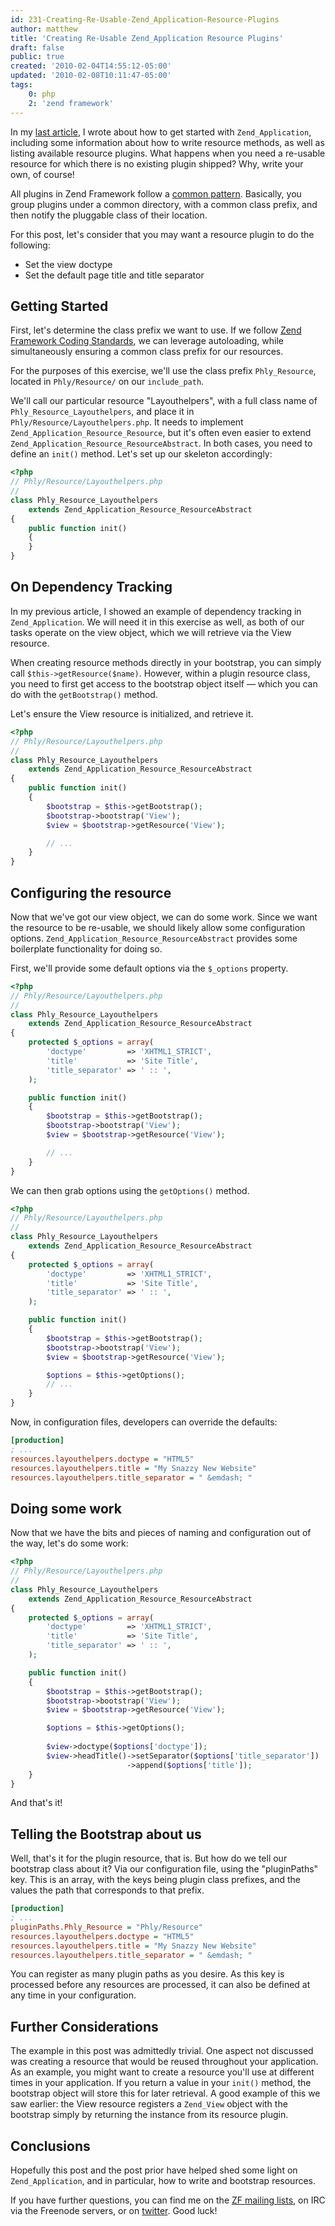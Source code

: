 ```yaml
---
id: 231-Creating-Re-Usable-Zend_Application-Resource-Plugins
author: matthew
title: 'Creating Re-Usable Zend_Application Resource Plugins'
draft: false
public: true
created: '2010-02-04T14:55:12-05:00'
updated: '2010-02-08T10:11:47-05:00'
tags:
    0: php
    2: 'zend framework'
---
```

In my [last article](/blog/230-Quick-Start-to-Zend_Application_Bootstrap.html),
I wrote about how to get started with `Zend_Application`, including some
information about how to write resource methods, as well as listing available
resource plugins. What happens when you need a re-usable resource for which
there is no existing plugin shipped? Why, write your own, of course!

All plugins in Zend Framework follow a [common pattern](http://framework.zend.com/manual/en/learning.plugins.intro.html). Basically, you group plugins under a common directory, with a common class prefix, and then notify the pluggable class of their location.

For this post, let's consider that you may want a resource plugin to do the following:

- Set the view doctype
- Set the default page title and title separator

<!--- EXTENDED -->

Getting Started
---------------

First, let's determine the class prefix we want to use. If we follow [Zend Framework Coding Standards](http://framework.zend.com/manual/en/coding-standard.overview.html), we can leverage autoloading, while simultaneously ensuring a common class prefix for our resources.

For the purposes of this exercise, we'll use the class prefix `Phly_Resource`, located in `Phly/Resource/` on our `include_path`.

We'll call our particular resource "Layouthelpers", with a full class name of `Phly_Resource_Layouthelpers`, and place it in `Phly/Resource/Layouthelpers.php`. It needs to implement `Zend_Application_Resource_Resource`, but it's often even easier to extend `Zend_Application_Resource_ResourceAbstract`. In both cases, you need to define an `init()` method. Let's set up our skeleton accordingly:

```php
<?php
// Phly/Resource/Layouthelpers.php
//
class Phly_Resource_Layouthelpers 
    extends Zend_Application_Resource_ResourceAbstract
{
    public function init()
    {
    }
}
```

On Dependency Tracking
----------------------

In my previous article, I showed an example of dependency tracking in
`Zend_Application`. We will need it in this exercise as well, as both of our
tasks operate on the view object, which we will retrieve via the View resource.

When creating resource methods directly in your bootstrap, you can simply call
`$this->getResource($name)`. However, within a plugin resource class, you need
to first get access to the bootstrap object itself — which you can do with the
`getBootstrap()` method.

Let's ensure the View resource is initialized, and retrieve it.

```php
<?php
// Phly/Resource/Layouthelpers.php
//
class Phly_Resource_Layouthelpers 
    extends Zend_Application_Resource_ResourceAbstract
{
    public function init()
    {
        $bootstrap = $this->getBootstrap();
        $bootstrap->bootstrap('View');
        $view = $bootstrap->getResource('View');

        // ...
    }
}
```

Configuring the resource
------------------------

Now that we've got our view object, we can do some work. Since we want the
resource to be re-usable, we should likely allow some configuration options.
`Zend_Application_Resource_ResourceAbstract` provides some boilerplate
functionality for doing so.

First, we'll provide some default options via the `$_options` property.

```php
<?php
// Phly/Resource/Layouthelpers.php
//
class Phly_Resource_Layouthelpers 
    extends Zend_Application_Resource_ResourceAbstract
{
    protected $_options = array(
        'doctype'         => 'XHTML1_STRICT',
        'title'           => 'Site Title',
        'title_separator' => ' :: ',
    );

    public function init()
    {
        $bootstrap = $this->getBootstrap();
        $bootstrap->bootstrap('View');
        $view = $bootstrap->getResource('View');

        // ...
    }
}
```

We can then grab options using the `getOptions()` method.

```php
<?php
// Phly/Resource/Layouthelpers.php
//
class Phly_Resource_Layouthelpers 
    extends Zend_Application_Resource_ResourceAbstract
{
    protected $_options = array(
        'doctype'         => 'XHTML1_STRICT',
        'title'           => 'Site Title',
        'title_separator' => ' :: ',
    );

    public function init()
    {
        $bootstrap = $this->getBootstrap();
        $bootstrap->bootstrap('View');
        $view = $bootstrap->getResource('View');

        $options = $this->getOptions();
        // ...
    }
}
```

Now, in configuration files, developers can override the defaults:

```ini
[production]
; ...
resources.layouthelpers.doctype = "HTML5"
resources.layouthelpers.title = "My Snazzy New Website"
resources.layouthelpers.title_separator = " &emdash; "
```

Doing some work
---------------

Now that we have the bits and pieces of naming and configuration out of the way, let's do some work:

```php
<?php
// Phly/Resource/Layouthelpers.php
//
class Phly_Resource_Layouthelpers 
    extends Zend_Application_Resource_ResourceAbstract
{
    protected $_options = array(
        'doctype'         => 'XHTML1_STRICT',
        'title'           => 'Site Title',
        'title_separator' => ' :: ',
    );

    public function init()
    {
        $bootstrap = $this->getBootstrap();
        $bootstrap->bootstrap('View');
        $view = $bootstrap->getResource('View');

        $options = $this->getOptions();
        
        $view->doctype($options['doctype']);
        $view->headTitle()->setSeparator($options['title_separator'])
                          ->append($options['title']);
    }
}
```

And that's it!

Telling the Bootstrap about us
------------------------------

Well, that's it for the plugin resource, that is. But how do we tell our
bootstrap class about it? Via our configuration file, using the "pluginPaths"
key. This is an array, with the keys being plugin class prefixes, and the values
the path that corresponds to that prefix.

```ini
[production]
; ...
pluginPaths.Phly_Resource = "Phly/Resource"
resources.layouthelpers.doctype = "HTML5"
resources.layouthelpers.title = "My Snazzy New Website"
resources.layouthelpers.title_separator = " &emdash; "
```

You can register as many plugin paths as you desire. As this key is processed
before any resources are processed, it can also be defined at any time in your
configuration.

Further Considerations
----------------------

The example in this post was admittedly trivial. One aspect not discussed was
creating a resource that would be reused throughout your application. As an
example, you might want to create a resource you'll use at different times in
your application. If you return a value in your `init()` method, the bootstrap
object will store this for later retrieval. A good example of this we saw
earlier: the View resource registers a `Zend_View` object with the bootstrap
simply by returning the instance from its resource plugin.

Conclusions
-----------

Hopefully this post and the post prior have helped shed some light on
`Zend_Application`, and in particular, how to write and bootstrap resources.

If you have further questions, you can find me on the [ZF mailing
lists](http://framework.zend.com/archives), on IRC via the Freenode servers, or
on [twitter](http://twitter.com/weierophinney). Good luck!
